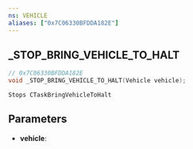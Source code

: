 ```yaml
---
ns: VEHICLE
aliases: ["0x7C06330BFDDA182E"]
---
```

## _STOP_BRING_VEHICLE_TO_HALT

```c
// 0x7C06330BFDDA182E
void _STOP_BRING_VEHICLE_TO_HALT(Vehicle vehicle);
```

```
Stops CTaskBringVehicleToHalt
```

## Parameters
* **vehicle**: 

